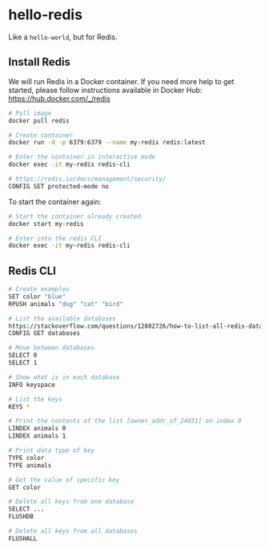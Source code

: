 # hello-redis
Like a `hello-world`, but for Redis.

## Install Redis  
We will run Redis in a Docker container. If you need more help to get started, please follow instructions available in Docker Hub: https://hub.docker.com/_/redis

```bash
# Pull image
docker pull redis

# Create container
docker run -d -p 6379:6379 --name my-redis redis:latest

# Enter the container in interactive mode
docker exec -it my-redis redis-cli

# https://redis.io/docs/management/security/
CONFIG SET protected-mode no
```

To start the container again:

```bash
# Start the container already created
docker start my-redis

# Enter into the redis CLI
docker exec -it my-redis redis-cli
```

## Redis CLI

```bash
# Create examples
SET color "blue"
RPUSH animals "dog" "cat" "bird"

# List the available databases
https://stackoverflow.com/questions/12802726/how-to-list-all-redis-databases
CONFIG GET databases

# Move between databases
SELECT 0 
SELECT 1

# Show what is in each database
INFO keyspace

# List the keys
KEYS *

# Print the contents of the list [owner_addr_of_24031] on index 0
LINDEX animals 0
LINDEX animals 1

# Print data type of key
TYPE color
TYPE animals

# Get the value of specific key
GET color

# Delete all keys from one database
SELECT ...
FLUSHDB

# Delete all keys from all databases
FLUSHALL
```